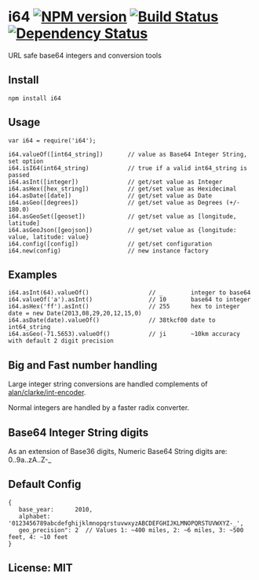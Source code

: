 # i64 [![NPM version](https://badge.fury.io/js/i64.png)](http://badge.fury.io/js/i64) [![Build Status](https://travis-ci.org/angleman/i64.png)](https://travis-ci.org/angleman/i64) [![Dependency Status](https://gemnasium.com/angleman/i64.png)](https://gemnasium.com/angleman/i64) 

URL safe base64 integers and conversion tools

## Install

```
npm install i64
```

## Usage

```
var i64 = require('i64');

i64.valueOf([int64_string])       // value as Base64 Integer String, set option
i64.isI64(int64_string)           // true if a valid int64_string is passed
i64.asInt([integer])              // get/set value as Integer
i64.asHex([hex_string])           // get/set value as Hexidecimal
i64.asDate([date])                // get/set value as Date
i64.asGeo([degrees])              // get/set value as Degrees (+/- 180.0)
i64.asGeoSet([geoset])            // get/set value as [longitude, latitude]
i64.asGeoJson([geojson])          // get/set value as {longitude: value, latitude: value}
i64.config([config])              // get/set configuration
i64.new(config)                   // new instance factory
```

## Examples

```
i64.asInt(64).valueOf()                 // _        integer to base64
i64.valueOf('a').asInt()                // 10       base64 to integer 
i64.asHex('ff').asInt()                 // 255      hex to integer
date = new Date(2013,08,29,20,12,15,0)
i64.asDate(date).valueOf()              // 38tkcf00 date to int64_string 
i64.asGeo(-71.5653).valueOf()           // ji       ~10km accuracy with default 2 digit precision
```

## Big and Fast number handling

Large integer string conversions are handled complements of [alan/clarke/int-encoder](http://github.com/alanclarke/int-encoder).

Normal integers are handled by a faster radix converter.

## Base64 Integer String digits

As an extension of Base36 digits, Numeric Base64 String digits are: 0..9a..zA..Z-_

## Default Config

```
{ 
   base_year:      2010,
   alphabet:       '0123456789abcdefghijklmnopqrstuvwxyzABCDEFGHIJKLMNOPQRSTUVWXYZ-_',
   geo_precision": 2  // Values 1: ~400 miles, 2: ~6 miles, 3: ~500 feet, 4: ~10 feet
}
```

## License: MIT
